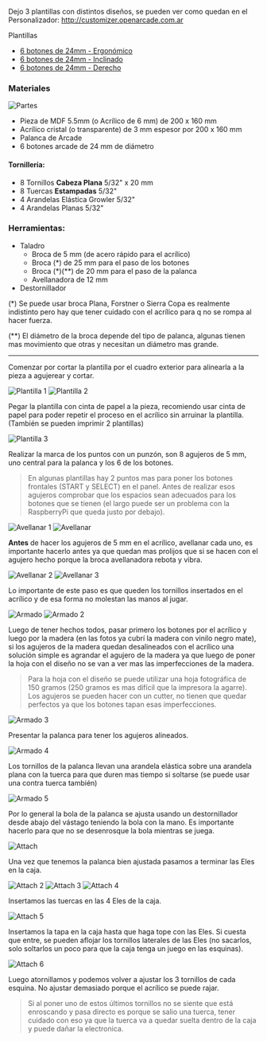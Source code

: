 [parts]: /guide/panel/parts.jpg

[template1]: /guide/panel/template1.jpg
[template2]: /guide/panel/template2.jpg
[template3]: /guide/panel/template3.jpg

[countersink]: /guide/panel/countersink.jpg 
[countersink1]: /guide/panel/countersink1.jpg
[countersink2]: /guide/panel/countersink2.jpg
[countersink3]: /guide/panel/countersink3.jpg

[build1]: /guide/panel/build1.jpg 
[build2]: /guide/panel/build2.jpg 
[build3]: /guide/panel/build3.jpg 
[build4]: /guide/panel/build4.jpg 
[build5]: /guide/panel/build5.jpg 

[attach1]: /guide/panel/attach1.jpg 
[attach2]: /guide/panel/attach2.jpg 
[attach3]: /guide/panel/attach3.jpg 
[attach4]: /guide/panel/attach4.jpg 
[attach5]: /guide/panel/attach5.jpg 
[attach6]: /guide/panel/attach6.jpg 

[6_of_24_DG]: /guide/panel/6_of_24_DG.pdf
[6_of_24_EG]: /guide/panel/6_of_24_EG.pdf
[6_of_24_ST]: /guide/panel/6_of_24_ST.pdf

Dejo 3 plantillas con distintos diseños, se pueden ver como quedan en el Personalizador: http://customizer.openarcade.com.ar

Plantillas 
* [6 botones de 24mm - Ergonómico][6_of_24_EG] 
* [6 botones de 24mm - Inclinado][6_of_24_DG]
* [6 botones de 24mm - Derecho][6_of_24_ST]

### Materiales  

![Partes][parts]

* Pieza de MDF 5.5mm (o Acrílico de 6 mm) de 200 x 160 mm
* Acrílico cristal (o transparente) de 3 mm espesor por 200 x 160 mm
* Palanca de Arcade
* 6 botones arcade de 24 mm de diámetro

#### Tornillería:

* 8 Tornillos __Cabeza Plana__ 5/32" x 20 mm
* 8 Tuercas __Estampadas__ 5/32" 
* 4 Arandelas Elástica Growler 5/32"
* 4 Arandelas Planas 5/32"

### Herramientas:

* Taladro
  * Broca de 5 mm (de acero rápido para el acrílico)
  * Broca (*) de 25 mm para el paso de los botones
  * Broca (\*)(**) de 20 mm para el paso de la palanca
  * Avellanadora de 12 mm
* Destornillador

(*) Se puede usar broca Plana, Forstner o Sierra Copa es realmente indistinto pero hay que tener cuidado con el acrílico para q no se rompa al hacer fuerza.

(**) El diámetro de la broca depende del tipo de palanca, algunas tienen mas movimiento que otras y necesitan un diámetro mas grande. 

------

Comenzar por cortar la plantilla por el cuadro exterior para alinearla a la pieza a agujerear y cortar.

![Plantilla 1][template1]
![Plantilla 2][template2]

Pegar la plantilla con cinta de papel a la pieza, recomiendo usar cinta de papel para poder repetir el proceso en el acrílico sin arruinar la plantilla. (También se pueden imprimir 2 plantillas)

![Plantilla 3][template3]

Realizar la marca de los puntos con un punzón, son 8 agujeros de 5 mm, uno central para la palanca y los 6 de los botones.

> En algunas plantillas hay 2 puntos mas para poner los botones frontales (START y SELECT) en el panel. Antes de realizar esos agujeros comprobar que los espacios sean adecuados para los botones que se tienen (el largo puede ser un problema con la RaspberryPi que queda justo por debajo).

![Avellanar 1][countersink1]
![Avellanar][countersink]

__Antes__ de hacer los agujeros de 5 mm en el acrílico, avellanar cada uno, es importante hacerlo antes ya que quedan mas prolijos que si se hacen con el agujero hecho porque la broca avellanadora rebota y vibra.

![Avellanar 2][countersink2]
![Avellanar 3][countersink3]

Lo importante de este paso es que queden los tornillos insertados en el acrílico y de esa forma no molestan las manos al jugar.

![Armado][build1]
![Armado 2][build2]

Luego de tener hechos todos, pasar primero los botones por el acrílico y luego por la madera (en las fotos ya cubrí la madera con vinilo negro mate), si los agujeros de la madera quedan desalineados con el acrílico una solución simple es agrandar el agujero de la madera ya que luego de poner la hoja con el diseño no se van a ver mas las imperfecciones de la madera.

> Para la hoja con el diseño se puede utilizar una hoja fotográfica de 150 gramos (250 gramos es mas difícil que la impresora la agarre).
> Los agujeros se pueden hacer con un cutter, no tienen que quedar perfectos ya que los botones tapan esas imperfecciones.

![Armado 3][build3]

Presentar la palanca para tener los agujeros alineados.

![Armado 4][build4]

Los tornillos de la palanca llevan una arandela elástica sobre una arandela plana con la tuerca para que duren mas tiempo si soltarse (se puede usar una contra tuerca también)

![Armado 5][build5]

Por lo general la bola de la palanca se ajusta usando un destornillador desde abajo del vástago teniendo la bola con la mano. Es importante hacerlo para que no se desenrosque la bola mientras se juega.

![Attach][attach1]

Una vez que tenemos la palanca bien ajustada pasamos a terminar las Eles en la caja.

![Attach 2][attach2]
![Attach 3][attach3]
![Attach 4][attach4]

Insertamos las tuercas en las 4 Eles de la caja.

![Attach 5][attach5]

Insertamos la tapa en la caja hasta que haga tope con las Eles. Si cuesta que entre, se pueden aflojar los tornillos laterales de las Eles (no sacarlos, solo soltarlos un poco para que la caja tenga un juego en las esquinas).

![Attach 6][attach6]

Luego atornillamos y podemos volver a ajustar los 3 tornillos de cada esquina. No ajustar demasiado porque el acrílico se puede rajar.

> Si al poner uno de estos últimos tornillos no se siente que está enroscando y pasa directo es porque se salio una tuerca, tener cuidado con eso ya que la tuerca va a quedar suelta dentro de la caja y puede dañar la electronica.
